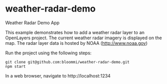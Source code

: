 # weather-radar-demo
Weather Radar Demo App

This example demonstrates how to add a weather radar layer
to an OpenLayers project. The current weather radar imagery
is displayed on the map. The radar layer data is hosted by
NOAA (http://www.noaa.gov)

Run the project using the following steps:

```
git clone git@github.com:bloommi/weather-radar-demo.git
npm start
```

In a web browser, navigate to http://localhost:1234